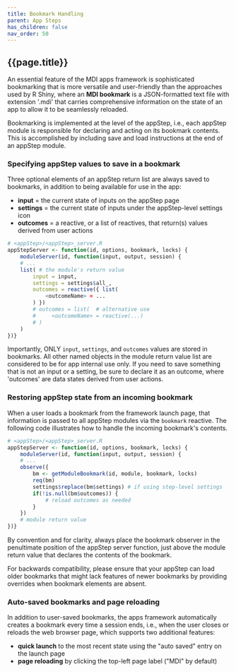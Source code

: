 ```yaml
---
title: Bookmark Handling
parent: App Steps
has_children: false
nav_order: 50
---
```


## {{page.title}}

An essential feature of the MDI apps framework is
sophisticated bookmarking that is more versatile and user-friendly
than the approaches used by R Shiny, where an **MDI bookmark** is 
a JSON-formatted text file with extension '.mdi' that carries comprehensive information
on the state of an app to allow it to be seamlessly reloaded.

Bookmarking is implemented
at the level of the appStep, i.e., each appStep module is responsible
for declaring and acting on its bookmark contents. This is accomplished
by including save and load instructions at the end of an appStep module.

### Specifying appStep values to save in a bookmark

Three optional elements of an appStep
return list are always saved to bookmarks, in addition to being
available for use in the app:

- **input** = the current state of inputs on the appStep page
- **settings** = the current state of inputs under the appStep-level settings icon
- **outcomes** = a reactive, or a list of reactives, that return(s) values derived from user actions

```r
# <appStep>/<appStep>_server.R
appStepServer <- function(id, options, bookmark, locks) {
    moduleServer(id, function(input, output, session) {
    # ...
    list( # the module's return value
        input = input,
        settings = settings$all_,
        outcomes = reactive({ list(
            <outcomeName> = ...
        ) })
        # outcomes = list(  # alternative use
        #     <outcomeName> = reactive(...)
        # )
    )
})}
```

Importantly, ONLY `input`, `settings`, and `outcomes` values are stored in 
bookmarks. All other named objects in the module return value list are
considered to be for app internal use only. If you need to save something 
that is not an input or a setting, be sure to declare it as an outcome,
where 'outcomes' are data states derived from user actions.

### Restoring appStep state from an incoming bookmark

When a user loads a bookmark from the framework launch page, 
that information is passed to all appStep modules via the `bookmark` reactive.
The following code illustrates how to handle the incoming bookmark's contents.

```r
# <appStep>/<appStep>_server.R
appStepServer <- function(id, options, bookmark, locks) {
    moduleServer(id, function(input, output, session) {
    # ...
    observe({
        bm <- getModuleBookmark(id, module, bookmark, locks)
        req(bm)
        settings$replace(bm$settings) # if using step-level settings
        if(!is.null(bm$outcomes)) {
            # reload outcomes as needed
        }
    })
    # module return value
})}
```

By convention and for clarity, always place the bookmark observer 
in the penultimate position of the appStep server function, 
just above the module return value that declares the 
contents of the bookmark.

For backwards compatibility, please ensure that your appStep
can load older bookmarks that might lack features of newer bookmarks
by providing overrides when bookmark elements are absent.

### Auto-saved bookmarks and page reloading

In addition to user-saved bookmarks, the apps framework automatically
creates a bookmark every time a session ends, i.e., when
the user closes or reloads the web browser page, which
supports two additional features:

- **quick launch** to the most recent state using the "auto saved" entry on the launch page
- **page reloading** by clicking the top-left page label ("MDI" by default)
